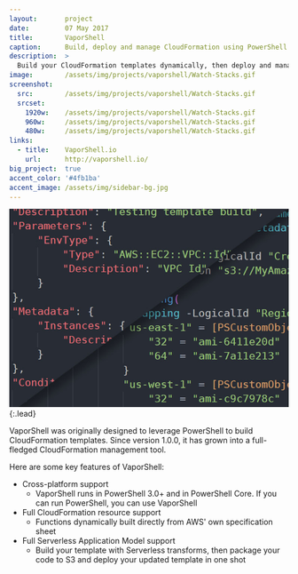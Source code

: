 ```yaml
---
layout:       project
date:         07 May 2017
title:        VaporShell
caption:      Build, deploy and manage CloudFormation using PowerShell.
description:  >
  Build your CloudFormation templates dynamically, then deploy and manage your stacks. All with VaporShell.
image:        /assets/img/projects/vaporshell/Watch-Stacks.gif
screenshot:
  src:        /assets/img/projects/vaporshell/Watch-Stacks.gif
  srcset:
    1920w:    /assets/img/projects/vaporshell/Watch-Stacks.gif
    960w:     /assets/img/projects/vaporshell/Watch-Stacks.gif
    480w:     /assets/img/projects/vaporshell/Watch-Stacks.gif
links:
  - title:    VaporShell.io
    url:      http://vaporshell.io/
big_project:  true
accent_color: '#4fb1ba'
accent_image: /assets/img/sidebar-bg.jpg
---
```


![Typeface](../assets/img/projects/vaporshell/pic02.jpg){:.lead}

VaporShell was originally designed to leverage PowerShell to build CloudFormation templates. Since version 1.0.0, it has grown into a full-fledged CloudFormation management tool.

Here are some key features of VaporShell:
* Cross-platform support
  * VaporShell runs in PowerShell 3.0+ and in PowerShell Core. If you can run PowerShell, you can use VaporShell
* Full CloudFormation resource support
  * Functions dynamically built directly from AWS' own specification sheet
* Full Serverless Application Model support
  * Build your template with Serverless transforms, then package your code to S3 and deploy your updated template in one shot

